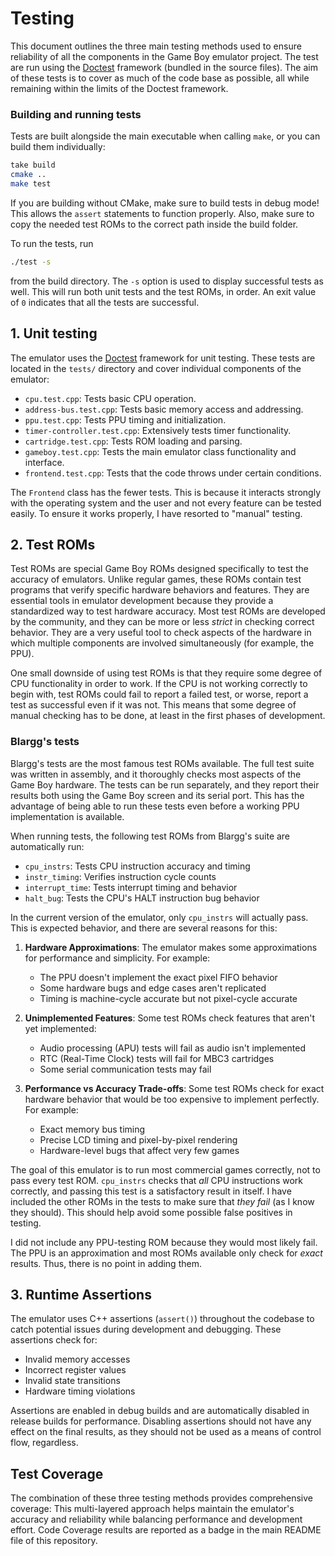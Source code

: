 # Testing

This document outlines the three main testing methods used to ensure reliability of all the components 
in the Game Boy emulator project. The test are run using the [Doctest] framework (bundled
in the source files). The aim of these tests is to cover as much of the code base as possible, all while
remaining within the limits of the Doctest framework. 

### Building and running tests

Tests are built alongside the main executable when calling `make`, or you can build them individually:
```bash
take build
cmake ..
make test
```

If you are building without CMake, make sure to build tests in debug mode! This allows the `assert` statements to
function properly. Also, make sure to copy the needed test ROMs to the correct path inside the build folder.

To run the tests, run
```bash
./test -s
```
from the build directory. The `-s` option is used to display successful tests as well.
This will run both unit tests and the test ROMs, in order. An exit value of `0` indicates
that all the tests are successful.

## 1. Unit testing

The emulator uses the [Doctest] framework for unit testing. These tests are located in the `tests/`
directory and cover individual components of the emulator:

- `cpu.test.cpp`: Tests basic CPU operation.
- `address-bus.test.cpp`: Tests basic memory access and addressing.
- `ppu.test.cpp`: Tests PPU timing and initialization.
- `timer-controller.test.cpp`: Extensively tests timer functionality.
- `cartridge.test.cpp`: Tests ROM loading and parsing.
- `gameboy.test.cpp`: Tests the main emulator class functionality and interface.
- `frontend.test.cpp`: Tests that the code throws under certain conditions.

The `Frontend` class has the fewer tests. This is because it interacts strongly with the operating
system and the user and not every feature can be tested easily. To ensure it works properly,
I have resorted to "manual" testing.

## 2. Test ROMs

Test ROMs are special Game Boy ROMs designed specifically to test the accuracy of emulators.
Unlike regular games, these ROMs contain test programs that verify specific hardware behaviors and features.
They are essential tools in emulator development because they provide a standardized way to test hardware accuracy.
Most test ROMs are developed by the community, and they can be more or less _strict_ in checking
correct behavior. They are a very useful tool to check aspects of the hardware in which multiple
components are involved simultaneously (for example, the PPU).

One small downside of using test ROMs is that they require some degree of CPU functionality in order to work.
If the CPU is not working correctly to begin with, test ROMs could fail to report a failed test,
or worse, report a test as successful even if it was not. This means that some degree of manual checking
has to be done, at least in the first phases of development.

### Blargg's tests

Blargg's tests are the most famous test ROMs available. The full test suite was written in
assembly, and it thoroughly checks most aspects of the Game Boy hardware. The tests can be run separately,
and they report their results both using the Game Boy screen and its serial port. This has the
advantage of being able to run these tests even before a working PPU implementation is available.

When running tests, the following test ROMs from Blargg's suite are automatically run:
  - `cpu_instrs`: Tests CPU instruction accuracy and timing
  - `instr_timing`: Verifies instruction cycle counts
  - `interrupt_time`: Tests interrupt timing and behavior
  - `halt_bug`: Tests the CPU's HALT instruction bug behavior

In the current version of the emulator, only `cpu_instrs` will actually pass. This is expected behavior,
and there are several reasons for this:

1. **Hardware Approximations**: The emulator makes some approximations for performance and simplicity. For example:
   - The PPU doesn't implement the exact pixel FIFO behavior
   - Some hardware bugs and edge cases aren't replicated
   - Timing is machine-cycle accurate but not pixel-cycle accurate

2. **Unimplemented Features**: Some test ROMs check features that aren't yet implemented:
   - Audio processing (APU) tests will fail as audio isn't implemented
   - RTC (Real-Time Clock) tests will fail for MBC3 cartridges
   - Some serial communication tests may fail

3. **Performance vs Accuracy Trade-offs**: Some test ROMs check for exact hardware behavior that would be
too expensive to implement perfectly. For example:
   - Exact memory bus timing
   - Precise LCD timing and pixel-by-pixel rendering
   - Hardware-level bugs that affect very few games

The goal of this emulator is to run most commercial games correctly, not to pass every test ROM.
`cpu_instrs` checks that _all_ CPU instructions work correctly, and passing this test is a satisfactory result
in itself. I have included the other ROMs in the tests to make sure that _they fail_ (as I know they should).
This should help avoid some possible false positives in testing.

I did not include any PPU-testing ROM because they would most likely fail. The PPU is an approximation
and most ROMs available only check for _exact_ results. Thus, there is no point in adding them.


## 3. Runtime Assertions

The emulator uses C++ assertions (`assert()`) throughout the codebase to catch potential issues during development
and debugging. These assertions check for:

- Invalid memory accesses
- Incorrect register values
- Invalid state transitions
- Hardware timing violations

Assertions are enabled in debug builds and are automatically disabled in release builds for performance.
Disabling assertions should not have any effect on the final results, as they should not be used as a means of control
flow, regardless.

## Test Coverage

The combination of these three testing methods provides comprehensive coverage:
This multi-layered approach helps maintain the emulator's accuracy and reliability
while balancing performance and development effort. Code Coverage results are reported as a badge in the main
README file of this repository. 

[Doctest]: https://github.com/doctest/doctest